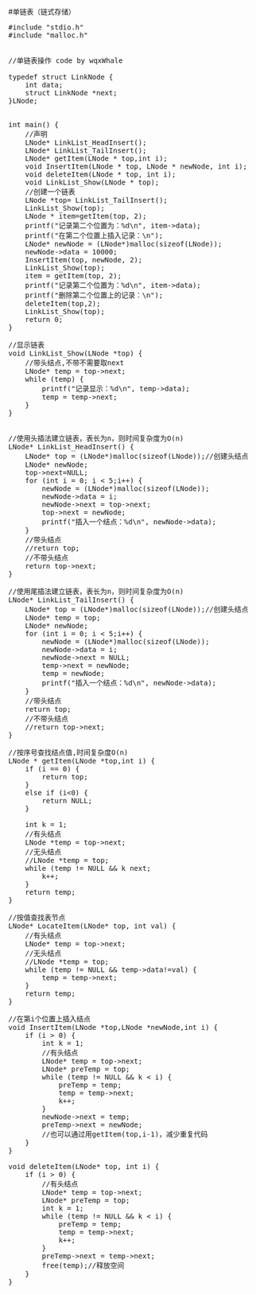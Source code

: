 #单链表（链式存储）

<pre>
#include "stdio.h"
#include "malloc.h"


//单链表操作 code by wqxWhale

typedef struct LinkNode {
	int data;
	struct LinkNode *next;
}LNode;


int main() {
	//声明
	LNode* LinkList_HeadInsert();
	LNode* LinkList_TailInsert();
	LNode* getItem(LNode * top,int i);
	void InsertItem(LNode * top, LNode * newNode, int i);
	void deleteItem(LNode * top, int i);
	void LinkList_Show(LNode * top);
	//创建一个链表
	LNode *top= LinkList_TailInsert();
	LinkList_Show(top);
	LNode * item=getItem(top, 2);
	printf("记录第二个位置为：%d\n", item->data);
	printf("在第二个位置上插入记录：\n");
	LNode* newNode = (LNode*)malloc(sizeof(LNode));
	newNode->data = 10000;
	InsertItem(top, newNode, 2);
	LinkList_Show(top);
	item = getItem(top, 2);
	printf("记录第二个位置为：%d\n", item->data);
	printf("删除第二个位置上的记录：\n");
	deleteItem(top,2);
	LinkList_Show(top);
	return 0;
}

//显示链表
void LinkList_Show(LNode *top) {
	//带头结点,不带不需要取next
	LNode* temp = top->next;
	while (temp) {
		printf("记录显示：%d\n", temp->data);
		temp = temp->next;
	}
}


//使用头插法建立链表，表长为n，则时间复杂度为O(n)
LNode* LinkList_HeadInsert() {
	LNode* top = (LNode*)malloc(sizeof(LNode));//创建头结点
	LNode* newNode;
	top->next=NULL;
	for (int i = 0; i < 5;i++) {
		newNode = (LNode*)malloc(sizeof(LNode));
		newNode->data = i;
		newNode->next = top->next;
		top->next = newNode;
		printf("插入一个结点：%d\n", newNode->data);
	}
	//带头结点
	//return top;
	//不带头结点
	return top->next;
}

//使用尾插法建立链表，表长为n，则时间复杂度为O(n)
LNode* LinkList_TailInsert() {
	LNode* top = (LNode*)malloc(sizeof(LNode));//创建头结点
	LNode* temp = top;
	LNode* newNode;
	for (int i = 0; i < 5;i++) {
		newNode = (LNode*)malloc(sizeof(LNode));
		newNode->data = i;
		newNode->next = NULL;
		temp->next = newNode;
		temp = newNode;
		printf("插入一个结点：%d\n", newNode->data);
	}
	//带头结点
	return top;
	//不带头结点
	//return top->next;
}

//按序号查找结点值,时间复杂度O(n)
LNode * getItem(LNode *top,int i) {
	if (i == 0) {
		return top;
	}
	else if (i<0) {
		return NULL;
	}

	int k = 1;
	//有头结点
	LNode *temp = top->next;
	//无头结点
	//LNode *temp = top;
	while (temp != NULL && k<i) {
		temp = temp -> next;
		k++;
	}
	return temp;
}

//按值查找表节点
LNode* LocateItem(LNode* top, int val) {
	//有头结点
	LNode* temp = top->next;
	//无头结点
	//LNode *temp = top;
	while (temp != NULL && temp->data!=val) {
		temp = temp->next;
	}
	return temp;
}

//在第i个位置上插入结点
void InsertItem(LNode *top,LNode *newNode,int i) {
	if (i > 0) {
		int k = 1;
		//有头结点
		LNode* temp = top->next;
		LNode* preTemp = top;
		while (temp != NULL && k < i) {
			preTemp = temp;
			temp = temp->next;
			k++;
		}
		newNode->next = temp;
		preTemp->next = newNode;
		//也可以通过用getItem(top,i-1)，减少重复代码
	}
}

void deleteItem(LNode* top, int i) {
	if (i > 0) {
		//有头结点
		LNode* temp = top->next;
		LNode* preTemp = top;
		int k = 1;
		while (temp != NULL && k < i) {
			preTemp = temp;
			temp = temp->next;
			k++;
		}
		preTemp->next = temp->next;
		free(temp);//释放空间
	}
}
</pre>